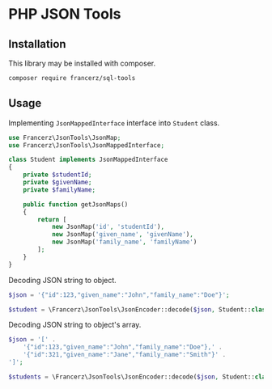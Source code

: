PHP JSON Tools
=======================================

Installation
---------------------------------------

This library may be installed with composer.

```sh
composer require francerz/sql-tools
```

Usage
---------------------------------------

Implementing `JsonMappedInterface` interface into `Student` class.

```php
use Francerz\JsonTools\JsonMap;
use Francerz\JsonTools\JsonMappedInterface;

class Student implements JsonMappedInterface
{
    private $studentId;
    private $givenName;
    private $familyName;

    public function getJsonMaps()
    {
        return [
            new JsonMap('id', 'studentId'),
            new JsonMap('given_name', 'givenName'),
            new JsonMap('family_name', 'familyName')
        ];
    }
}
```

Decoding JSON string to object.

```php
$json = '{"id":123,"given_name":"John","family_name":"Doe"}';

$student = \Francerz\JsonTools\JsonEncoder::decode($json, Student::class);
```

Decoding JSON string to object's array.

```php
$json = '[' .
    '{"id":123,"given_name":"John","family_name":"Doe"},' .
    '{"id":321,"given_name":"Jane","family_name":"Smith"}' .
']';

$students = \Francerz\JsonTools\JsonEncoder::decode($json, Student::class);
```
